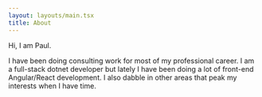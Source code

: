```yaml
---
layout: layouts/main.tsx
title: About
---
```


Hi, I am Paul.

I have been doing consulting work for most of my professional career. I am a full-stack dotnet developer but lately I have been doing a lot of front-end Angular/React development. I also dabble in other areas that peak my interests when I have time. 